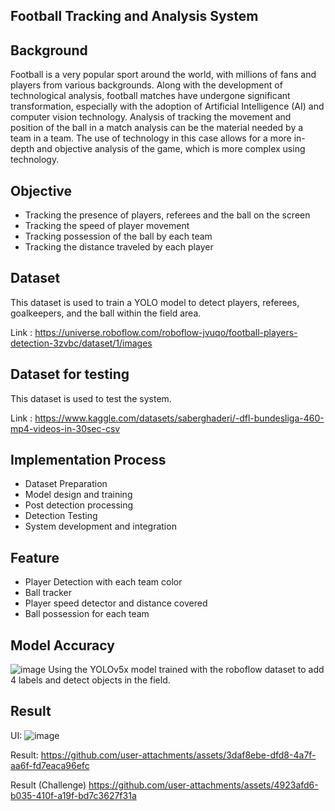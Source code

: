 ## Football Tracking and Analysis System

## Background
Football is a very popular sport around the world, with millions of fans and players from various backgrounds. Along with the development of technological analysis, football matches have undergone significant transformation, especially with the adoption of Artificial Intelligence (AI) and computer vision technology. Analysis of tracking the movement and position of the ball in a match analysis can be the material needed by a team in a team. The use of technology in this case allows for a more in-depth and objective analysis of the game, which is more complex using technology.

## Objective
- Tracking the presence of players, referees and the ball on the screen
- Tracking the speed of player movement
- Tracking possession of the ball by each team
- Tracking the distance traveled by each player

## Dataset
This dataset is used to train a YOLO model to detect players, referees, goalkeepers, and the ball within the field area.

Link : https://universe.roboflow.com/roboflow-jvuqo/football-players-detection-3zvbc/dataset/1/images

## Dataset for testing
This dataset is used to test the system.

Link : https://www.kaggle.com/datasets/saberghaderi/-dfl-bundesliga-460-mp4-videos-in-30sec-csv

## Implementation Process
- Dataset Preparation
- Model design and training
- Post detection processing
- Detection Testing
- System development and integration

## Feature
- Player Detection with each team color
- Ball tracker
- Player speed detector and distance covered
- Ball possession for each team

## Model Accuracy
![image](https://github.com/user-attachments/assets/9743f572-9192-49cf-9fe7-58401c26525a)
Using the YOLOv5x model trained with the roboflow dataset to add 4 labels and detect objects in the field.

## Result
UI: 
![image](https://github.com/user-attachments/assets/fc692663-fc35-44d8-bfa9-e805fa8bcda1)


Result: 
https://github.com/user-attachments/assets/3daf8ebe-dfd8-4a7f-aa6f-fd7eaca96efc


Result (Challenge)
https://github.com/user-attachments/assets/4923afd6-b035-410f-a19f-bd7c3627f31a


